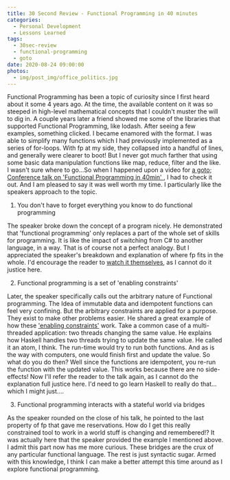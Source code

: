 ```yaml
---
title: 30 Second Review - Functional Programming in 40 minutes
categories:
  - Personal Development
  - Lessons Learned
tags:
  - 30sec-review
  - functional-programming
  - goto
date: 2020-08-24 09:00:00
photos:
  - img/post_img/office_politics.jpg
---
```


Functional Programming has been a topic of curiosity since I first heard about it some 4 years ago. At the time, the available content on it was so steeped in high-level mathematical concepts that I couldn't muster the will to dig in. A couple years later a friend showed me some of the libraries that supported Functional Programming, like lodash. After seeing a few examples, something clicked. I became enamored with the format. I was able to simplify many functions which I had previously implemented as a series of for-loops. With fp at my side, they collapsed into a handful of lines, and generally were clearer to boot! But I never got much farther that using some basic data manipulation functions like map, reduce, filter and the like. I wasn't sure where to go...So when I happened upon a video for [a goto; Conference talk on 'Functional Programming in 40min' ](https://youtu.be/0if71HOyVjY), I had to check it out. And I am pleased to say it was well worth my time. I particularly like the speakers approach to the topic.

1. You don't have to forget everything you know to do functional programming

The speaker broke down the concept of a program nicely. He demonstrated that 'functional programming' only replaces a part of the whole set of skills for programming. It is like the impact of switching from C# to another language, in a way. That is of course not a perfect analogy. But I appreciated the speaker's breakdown and explanation of where fp fits in the whole. I'd encourage the reader to [watch it themselves](https://youtu.be/0if71HOyVjY), as I cannot do it justice here.

2. Functional programming is a set of 'enabling constraints'

Later, the speaker specifically calls out the arbitrary nature of Functional programming. The Idea of immutable data and idempotent functions can feel very confining. But the arbitrary constraints are applied for a purpose. They exist to make other problems easier. He shared a great example of how these ['enabling constraints'](/blog/30sr-building-resilient-frontend-architecture/) work. Take a common case of a multi-threaded application: two threads changing the same value. He explains how Haskell handles two threads trying to update the same value. He called it an atom, I think. The run-time would try to run both functions. And as is the way with computers, one would finish first and update the value. So what do you do then? Well since the functions are idempotent, you re-run the function with the updated value. This works because there are no side-effects! Now I'll refer the reader to the talk again, as I cannot do the explanation full justice here. I'd need to go learn Haskell to really do that... which I might just....

3. Functional programming interacts with a stateful world via bridges

As the speaker rounded on the close of his talk, he pointed to the last property of fp that gave me reservations. How do I get this really constrained tool to work in a world stuff is changing and remembered!? It was actually here that the speaker provided the example I mentioned above. I admit this part now has me more curious. These bridges are the crux of any particular functional language. The rest is just syntactic sugar. Armed with this knowledge, I think I can make a better attempt this time around as I explore functional programming.
